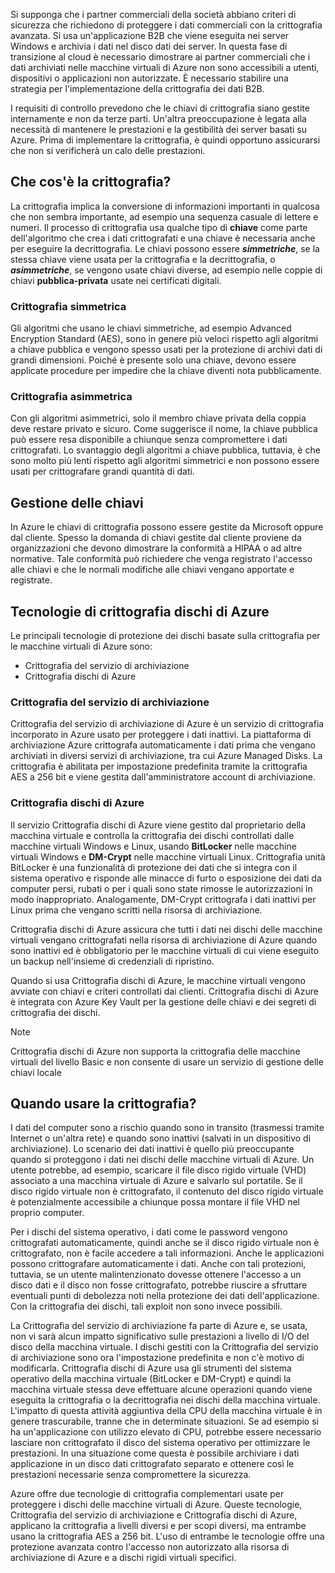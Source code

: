 Si supponga che i partner commerciali della società abbiano criteri di sicurezza che richiedono di proteggere i dati commerciali con la crittografia avanzata. Si usa un'applicazione B2B che viene eseguita nei server Windows e archivia i dati nel disco dati dei server. In questa fase di transizione al cloud è necessario dimostrare ai partner commerciali che i dati archiviati nelle macchine virtuali di Azure non sono accessibili a utenti, dispositivi o applicazioni non autorizzate. È necessario stabilire una strategia per l'implementazione della crittografia dei dati B2B.

I requisiti di controllo prevedono che le chiavi di crittografia siano gestite internamente e non da terze parti. Un'altra preoccupazione è legata alla necessità di mantenere le prestazioni e la gestibilità dei server basati su Azure. Prima di implementare la crittografia, è quindi opportuno assicurarsi che non si verificherà un calo delle prestazioni.

## <a name="what-is-encryption"></a>Che cos'è la crittografia?

La crittografia implica la conversione di informazioni importanti in qualcosa che non sembra importante, ad esempio una sequenza casuale di lettere e numeri. Il processo di crittografia usa qualche tipo di **chiave** come parte dell'algoritmo che crea i dati crittografati e una chiave è necessaria anche per eseguire la decrittografia. Le chiavi possono essere **_simmetriche_**, se la stessa chiave viene usata per la crittografia e la decrittografia, o **_asimmetriche_**, se vengono usate chiavi diverse, ad esempio nelle coppie di chiavi **pubblica-privata** usate nei certificati digitali.

### <a name="symmetric-encryption"></a>Crittografia simmetrica

Gli algoritmi che usano le chiavi simmetriche, ad esempio Advanced Encryption Standard (AES), sono in genere più veloci rispetto agli algoritmi a chiave pubblica e vengono spesso usati per la protezione di archivi dati di grandi dimensioni. Poiché è presente solo una chiave, devono essere applicate procedure per impedire che la chiave diventi nota pubblicamente.

### <a name="asymmetric-encryption"></a>Crittografia asimmetrica

Con gli algoritmi asimmetrici, solo il membro chiave privata della coppia deve restare privato e sicuro. Come suggerisce il nome, la chiave pubblica può essere resa disponibile a chiunque senza compromettere i dati crittografati. Lo svantaggio degli algoritmi a chiave pubblica, tuttavia, è che sono molto più lenti rispetto agli algoritmi simmetrici e non possono essere usati per crittografare grandi quantità di dati.

## <a name="key-management"></a>Gestione delle chiavi

In Azure le chiavi di crittografia possono essere gestite da Microsoft oppure dal cliente. Spesso la domanda di chiavi gestite dal cliente proviene da organizzazioni che devono dimostrare la conformità a HIPAA o ad altre normative. Tale conformità può richiedere che venga registrato l'accesso alle chiavi e che le normali modifiche alle chiavi vengano apportate e registrate.

## <a name="azure-disk-encryption-technologies"></a>Tecnologie di crittografia dischi di Azure

Le principali tecnologie di protezione dei dischi basate sulla crittografia per le macchine virtuali di Azure sono:

- Crittografia del servizio di archiviazione
- Crittografia dischi di Azure

### <a name="storage-service-encryption"></a>Crittografia del servizio di archiviazione

Crittografia del servizio di archiviazione di Azure è un servizio di crittografia incorporato in Azure usato per proteggere i dati inattivi. La piattaforma di archiviazione Azure crittografa automaticamente i dati prima che vengano archiviati in diversi servizi di archiviazione, tra cui Azure Managed Disks. La crittografia è abilitata per impostazione predefinita tramite la crittografia AES a 256 bit e viene gestita dall'amministratore account di archiviazione.

### <a name="azure-disk-encryption"></a>Crittografia dischi di Azure

Il servizio Crittografia dischi di Azure viene gestito dal proprietario della macchina virtuale e controlla la crittografia dei dischi controllati dalle macchine virtuali Windows e Linux, usando **BitLocker** nelle macchine virtuali Windows e **DM-Crypt** nelle macchine virtuali Linux. Crittografia unità BitLocker è una funzionalità di protezione dei dati che si integra con il sistema operativo e risponde alle minacce di furto o esposizione dei dati da computer persi, rubati o per i quali sono state rimosse le autorizzazioni in modo inappropriato. Analogamente, DM-Crypt crittografa i dati inattivi per Linux prima che vengano scritti nella risorsa di archiviazione.

Crittografia dischi di Azure assicura che tutti i dati nei dischi delle macchine virtuali vengano crittografati nella risorsa di archiviazione di Azure quando sono inattivi ed è obbligatorio per le macchine virtuali di cui viene eseguito un backup nell'insieme di credenziali di ripristino.

Quando si usa Crittografia dischi di Azure, le macchine virtuali vengono avviate con chiavi e criteri controllati dai clienti. Crittografia dischi di Azure è integrata con Azure Key Vault per la gestione delle chiavi e dei segreti di crittografia dei dischi.

> [!NOTE] 
> Crittografia dischi di Azure non supporta la crittografia delle macchine virtuali del livello Basic e non consente di usare un servizio di gestione delle chiavi locale

## <a name="when-to-use-encryption"></a>Quando usare la crittografia?

I dati del computer sono a rischio quando sono in transito (trasmessi tramite Internet o un'altra rete) e quando sono inattivi (salvati in un dispositivo di archiviazione). Lo scenario dei dati inattivi è quello più preoccupante quando si proteggono i dati nei dischi delle macchine virtuali di Azure. Un utente potrebbe, ad esempio, scaricare il file disco rigido virtuale (VHD) associato a una macchina virtuale di Azure e salvarlo sul portatile. Se il disco rigido virtuale non è crittografato, il contenuto del disco rigido virtuale è potenzialmente accessibile a chiunque possa montare il file VHD nel proprio computer.

Per i dischi del sistema operativo, i dati come le password vengono crittografati automaticamente, quindi anche se il disco rigido virtuale non è crittografato, non è facile accedere a tali informazioni. Anche le applicazioni possono crittografare automaticamente i dati. Anche con tali protezioni, tuttavia, se un utente malintenzionato dovesse ottenere l'accesso a un disco dati e il disco non fosse crittografato, potrebbe riuscire a sfruttare eventuali punti di debolezza noti nella protezione dei dati dell'applicazione. Con la crittografia dei dischi, tali exploit non sono invece possibili.

La Crittografia del servizio di archiviazione fa parte di Azure e, se usata, non vi sarà alcun impatto significativo sulle prestazioni a livello di I/O del disco della macchina virtuale. I dischi gestiti con la Crittografia del servizio di archiviazione sono ora l'impostazione predefinita e non c'è motivo di modificarla. Crittografia dischi di Azure usa gli strumenti del sistema operativo della macchina virtuale (BitLocker e DM-Crypt) e quindi la macchina virtuale stessa deve effettuare alcune operazioni quando viene eseguita la crittografia o la decrittografia nei dischi della macchina virtuale. L'impatto di questa attività aggiuntiva della CPU della macchina virtuale è in genere trascurabile, tranne che in determinate situazioni. Se ad esempio si ha un'applicazione con utilizzo elevato di CPU, potrebbe essere necessario lasciare non crittografato il disco del sistema operativo per ottimizzare le prestazioni. In una situazione come questa è possibile archiviare i dati applicazione in un disco dati crittografato separato e ottenere così le prestazioni necessarie senza compromettere la sicurezza.

Azure offre due tecnologie di crittografia complementari usate per proteggere i dischi delle macchine virtuali di Azure. Queste tecnologie, Crittografia del servizio di archiviazione e Crittografia dischi di Azure, applicano la crittografia a livelli diversi e per scopi diversi, ma entrambe usano la crittografia AES a 256 bit. L'uso di entrambe le tecnologie offre una protezione avanzata contro l'accesso non autorizzato alla risorsa di archiviazione di Azure e a dischi rigidi virtuali specifici.
